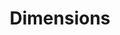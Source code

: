 ---
bigquery: https://console.cloud.google.com/bigquery?p=covid-19-dimensions-ai&page=table&d=data&t=publications
contributors: Digital Science, https://www.digital-science.com/
cost: Free for personal, non-commercial use.
description: Dimensions contains more than 100 million publications, ranging from
  articles published in scholarly journals, books and book chapters, to preprints
  and conference proceedings. All publications are contextualized with linked data
  sets, funding, publications, patents, clinical trials, and policy documents. You
  can also view associated categories, funders, institutions, and researcher profiles.
documentation: https://docs.dimensions.ai/bigquery/index.html
last_edit: Mon, 04 Apr 2022 19:04:00 GMT
location: https://www.dimensions.ai/products/free/
maintained_by: Digital Science, https://www.digital-science.com/
schema_fields: '[''associated_publication_arxiv_id'', ''active_years'', ''external_ids'',
  ''id'', ''associated_publication_doi'', ''ipcr'', ''category_rcdc'', ''grant_number'',
  ''current_assignee_orgs'', ''research_org_city_names'', ''relationships'', ''address'',
  ''legal_status'', ''eisbn'', ''pmcid'', ''parent_id'', ''metrics'', ''subtitles'',
  ''repository_name'', ''research_org_countries'', ''reference_ids'', ''publication_date'',
  ''embargo_date'', ''resulting_publication_doi'', ''abstract'', ''labels'', ''associated_publication_id'',
  ''doi'', ''name'', ''clinical_trial_ids'', ''registry'', ''priority_year'', ''organisation_details'',
  ''start_year'', ''start_date'', ''funding_amount'', ''links'', ''gender'', ''research_org_state_codes'',
  ''associated_grant_ids'', ''conditions'', ''language'', ''research_org_cities'',
  ''title'', ''funding_currency'', ''category_hrcs_rac'', ''email_address'', ''kind'',
  ''funder_countries'', ''funder_org'', ''journal_lists'', ''priority_date'', ''linkout'',
  ''inventor_names'', ''book_series_title'', ''established'', ''authors'', ''journal'',
  ''category_icrp_cso'', ''concepts'', ''funding_aud'', ''current_assignee'', ''research_org_state_names'',
  ''date_inserted'', ''foa_number'', ''cpc'', ''filing_status'', ''original_assignee_countries'',
  ''isbn'', ''description'', ''repository_url'', ''interventions'', ''status'', ''acronym'',
  ''categories'', ''phase'', ''expiration_date'', ''resulting_publication_ids'', ''citations'',
  ''researcher_ids'', ''acknowledgements'', ''category_bra'', ''legal_events'', ''altmetrics'',
  ''issue'', ''associated_publication_pmid'', ''current_assignee_countries'', ''original_assignee_orgs'',
  ''funding_cny'', ''wikipedia_url'', ''assignee_countries'', ''end_date'', ''family_count'',
  ''filing_date'', ''funding_gbp'', ''source_id'', ''funder_orgs'', ''family_members_ids'',
  ''brief_title'', ''year'', ''funder_org_cities'', ''funding_details'', ''volume'',
  ''original_title'', ''open_access_categories_v2'', ''funding_nzd'', ''pmid'', ''category_icrp_ct'',
  ''original_assignee'', ''publication_year'', ''cited_by_ids'', ''acronyms'', ''citation_string'',
  ''investigators'', ''funder_org_acronyms'', ''book_title'', ''application_number'',
  ''citations_count'', ''proceedings_title'', ''original_abstract'', ''filing_year'',
  ''research_org_country_names'', ''aliases'', ''date_online'', ''mesh_headings'',
  ''type'', ''date_modified'', ''conference'', ''jurisdiction'', ''funding_eur'',
  ''editors'', ''assignee_orgs'', ''research_orgs'', ''granted_year'', ''date_normal'',
  ''open_access_categories'', ''date_print'', ''pages'', ''category_hrcs_hc'', ''granted_date'',
  ''types'', ''category_hra'', ''publisher'', ''category_for'', ''funding_chf'', ''category_uoa'',
  ''created_date'', ''supporting_grant_ids'', ''end_year'', ''publication_ids'', ''funder_org_state_codes'',
  ''family_id'', ''license'', ''repository_id'', ''expiration_year'', ''arxiv_id'',
  ''mesh_terms'', ''funding_usd'', ''funding_cad'', ''date_imported_gbq'', ''funding_jpy'',
  ''date'', ''patent_ids'', ''funder_org_countries'', ''category_sdg'']'
shortname: dimensions
tags:
- scholarly literature
- patents
- funding
- clinical trials
- academic profiles
terms_of_use: 'Use of both the Dimensions COVID-19 dataset and full Dimensions dataset
  are subject to the Dimensions Terms of use: https://www.dimensions.ai/policies-terms-legal '
title: Dimensions
uuid: dcff88bd-fe6b-4fdb-8159-809bf9d7bc1c
---